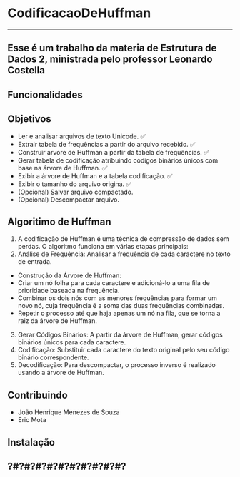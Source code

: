 # CodificacaoDeHuffman
-------------------------------------------------
Esse é um trabalho da materia de **Estrutura de Dados 2**, ministrada pelo professor **Leonardo Costella**
-------------------------------------------------
## Funcionalidades
 



## Objetivos
 * Ler e analisar arquivos de texto Unicode. ✅
 * Extrair tabela de frequências a partir do arquivo recebido. ✅
 * Construir árvore de Huffman a partir da tabela de frequências. ✅
 * Gerar tabela de codificação atribuindo códigos binários únicos com base na árvore de Huffman. ✅
 * Exibir a árvore de Huffman e a tabela codificação. ✅
 * Exibir o tamanho do arquivo origina. ✅
 * (Opcional) Salvar arquivo compactado.
 * (Opcional) Descompactar arquivo.

## Algoritimo de Huffman
 1. A codificação de Huffman é uma técnica de compressão de dados sem perdas. O algoritmo funciona em várias etapas principais:
 2. Análise de Frequência: Analisar a frequência de cada caractere no texto de entrada.
  * Construção da Árvore de Huffman:
  * Criar um nó folha para cada caractere e adicioná-lo a uma fila de prioridade baseada na frequência.
  * Combinar os dois nós com as menores frequências para formar um novo nó, cuja frequência é a soma das duas frequências combinadas.
  * Repetir o processo até que haja apenas um nó na fila, que se torna a raiz da árvore de Huffman.
 3. Gerar Códigos Binários: A partir da árvore de Huffman, gerar códigos binários únicos para cada caractere.
 4. Codificação: Substituir cada caractere do texto original pelo seu código binário correspondente.
 5. Decodificação: Para descompactar, o processo inverso é realizado usando a árvore de Huffman.

## Contribuindo
 * João Henrique Menezes de Souza
 * Eric Mota
 
## Instalação

## ?#?#?#?#?#?#?#?#?#?#?